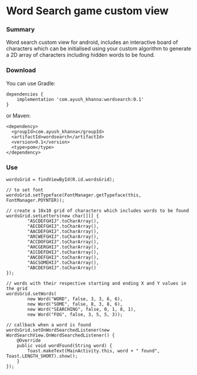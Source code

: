 # Word Search game custom view

### Summary

Word search custom view for android, includes an interactive board of characters which can be initialised using your custom algorithm to generate a 2D array of characters including hidden words to be found.


### Download

You can use Gradle:

```
dependencies {
	implementation 'com.ayush_khanna:wordsearch:0.1'
}
```

or Maven:

```
<dependency>
  <groupId>com.ayush_khanna</groupId>
  <artifactId>wordsearch</artifactId>
  <version>0.1</version>
  <type>pom</type>
</dependency>
```

### Use

```
wordsGrid = findViewById(R.id.wordsGrid);

// to set font
wordsGrid.setTypeface(FontManager.getTypeface(this, FontManager.POYNTER));

// create a 10x10 grid of characters which includes words to be found
wordsGrid.setLetters(new char[][] {
        "ASCDEFGHIJ".toCharArray(),
        "AECDEFGHIJ".toCharArray(),
        "AACDEFGHIJ".toCharArray(),
        "ARCWEFGHIJ".toCharArray(),
        "ACCDOFGHIJ".toCharArray(),
        "AHCGERGHIJ".toCharArray(),
        "AICDEFDHIJ".toCharArray(),
        "ANCDEFGHIJ".toCharArray(),
        "AGCSOMEHIJ".toCharArray(),
        "ABCDEFGHIJ".toCharArray()
});

// words with their respective starting and ending X and Y values in the grid
wordsGrid.setWords(
        new Word("WORD", false, 3, 3, 6, 6),
        new Word("SOME", false, 8, 3, 8, 6),
        new Word("SEARCHING", false, 0, 1, 8, 1),
        new Word("FOG", false, 3, 5, 5, 3));

// callback when a word is found
wordsGrid.setOnWordSearchedListener(new WordSearchView.OnWordSearchedListener() {
    @Override
    public void wordFound(String word) {
        Toast.makeText(MainActivity.this, word + " found", Toast.LENGTH_SHORT).show();
    }
});
```

